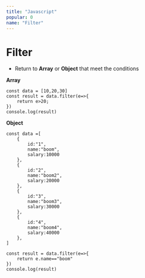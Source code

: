 ```yaml
---
title: "Javascript"
popular: 0
name: "Filter"
---
```


# Filter

- Return to **Array** or **Object** that meet the conditions

**Array**

```
const data = [10,20,30]
const result = data.filter(e=>{
    return e>20;
})
console.log(result)
```

**Object**

```
const data =[
    {
        id:"1",
        name:"boom",
        salary:10000
    },
    {
        id:"2",
        name:"boom2",
        salary:20000
    },
    {
        id:"3",
        name:"boom3",
        salary:30000
    },
    {
        id:"4",
        name:"boom4",
        salary:40000
    },
]

const result = data.filter(e=>{
    return e.name=="boom"
})
console.log(result)
```
